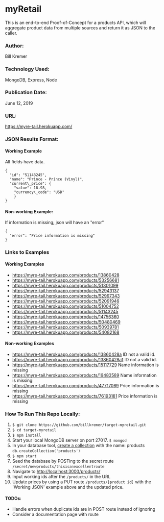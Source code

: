 # myRetail
This is an end-to-end Proof-of-Concept for a products API, which will aggregate product data from multiple sources and return it as JSON to the caller.
 

### Author:
Bill Kremer

### Technology Used:
MongoDB, Express, Node

### Publication Date:
June 12, 2019

### URL:
https://myre-tail.herokuapp.com/


<!-- does PUT need to verify name? what is actual input for PUT -->

### JSON Results Format:
#### Working Example
All fields have data.

```
{ 
  "id": "51143245",
  "name": "Prince - Prince (Vinyl)",
  "current\_price": {
    "value": 18.98,
    "currency\_code": "USD"
    }
}
```

#### Non-working Example:
If information is missing, json will have an "error" 
```
{
  "error": "Price information is missing"
}
```

### Links to Examples

#### Working Examples
* https://myre-tail.herokuapp.com/products/13860428
* https://myre-tail.herokuapp.com/products/53256681
* https://myre-tail.herokuapp.com/products/51301099
* https://myre-tail.herokuapp.com/products/52943137
* https://myre-tail.herokuapp.com/products/52997343
* https://myre-tail.herokuapp.com/products/52091946
* https://myre-tail.herokuapp.com/products/51004752
* https://myre-tail.herokuapp.com/products/51143245
* https://myre-tail.herokuapp.com/products/14756360
* https://myre-tail.herokuapp.com/products/50480469
* https://myre-tail.herokuapp.com/products/50939781
* https://myre-tail.herokuapp.com/products/54082168


#### Non-working Examples
* https://myre-tail.herokuapp.com/products/13860428a ID not a valid id.
* https://myre-tail.herokuapp.com/products/13860428a1 ID not a valid id.
* https://myre-tail.herokuapp.com/products/15117729 Name information is missing
* https://myre-tail.herokuapp.com/products/16483589 Name information is missing
* https://myre-tail.herokuapp.com/products/47717069 Price information is missing
* https://myre-tail.herokuapp.com/products/76193181 Price information is missing


### How To Run This Repo Locally:

1. `$ git clone https://github.com/billkremer/target-myretail.git`
2. `$ cd target-myretail`
3. `$ npm install`
4. Start your local MongoDB server on port 27017. `$ mongod`
5. In your database tool, [create a collection](https://docs.mongodb.com/manual/reference/method/db.createCollection/) with the name: products `db.createCollection('products')`
6. `$ npm start`
7. Seed the database by POSTing to the secret route `/secret/newproducts/thisisanexcellentroute`
8. Navigate to [http://localhost:3000/products/](http://localhost:3000/products/)
9. Input working ids after the `/products/` in the URL
10. Update prices by using a PUT route `/products/[product id]` with the 'Working JSON' example above and the updated price. 



#### TODOs:

* Handle errors when duplicate ids are in POST route instead of ignoring
* Consider a documentation page with route

